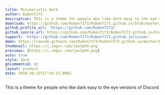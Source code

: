 ```yaml
---
title: Minimalistic Dark
author: Ruben7173
description: This is a theme for people who like dark easy to the eye versions of Discord
download: https://github.com/Ruben7173/Ruben7173.github.io/blob/master/BetterDiscord-Themes/minimalistic-dark-theme/minimalist-dark.theme.css
github_profile_url: 'https://github.com/Ruben7173/'
github_source_url: https://github.com/Ruben7173/Ruben7173.github.io/blob/master/BetterDiscord-Themes/minimalistic-dark-theme/minimalist-dark.theme.css
support: 'https://github.com/Ruben7173/Ruben7173.github.io/issues'
demo: https://rawcdn.githack.com/Ruben7173/Ruben7173.github.io/master/BetterDiscord-Themes/minimalistic-dark-theme/code.css
thumbnail: https://i.imgur.com/jwx3qYH.png
previews: [https://i.imgur.com/jwx3qYH.png]
auto: true
style: dark
ghcommentid: 92
layout: product
date: 2018-10-22T17:54:13.098Z
---
```

This is a theme for people who like dark easy to the eye versions of Discord